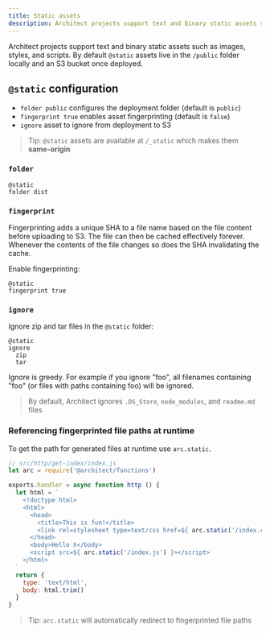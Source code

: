 ```yaml
---
title: Static assets
description: Architect projects support text and binary static assets such as images, styles, and scripts.
---
```


Architect projects support text and binary static assets such as images, styles, and scripts. By default `@static` assets live in the `/public` folder locally and an S3 bucket once deployed.

## `@static` configuration

- `folder public` configures the deployment folder (default is `public`)
- `fingerprint true` enables asset fingerprinting (default is `false`)
- `ignore` asset to ignore from deployment to S3

> Tip: `@static` assets are available at `/_static` which makes them **same-origin**

### `folder`

```arc
@static
folder dist
```

### `fingerprint`

Fingerprinting adds a unique SHA to a file name based on the file content before uploading to S3. The file can then be cached effectively forever. Whenever the contents of the file changes so does the SHA invalidating the cache. 

Enable fingerprinting:

```arc
@static
fingerprint true
```

### `ignore`

Ignore zip and tar files in the `@static` folder:

```arc
@static
ignore
  zip
  tar
```

Ignore is greedy. For example if you ignore "foo", all filenames containing "foo" (or files with paths containing foo) will be ignored.

> By default, Architect ignores `.DS_Store`, `node_modules`, and `readme.md` files

### Referencing fingerprinted file paths at runtime

To get the path for generated files at runtime use `arc.static`.

```javascript
// src/http/get-index/index.js
let arc = require('@architect/functions')

exports.handler = async function http () {
  let html = `
    <!doctype html>
    <html>
      <head>
        <title>This is fun!</title>
        <link rel=stylesheet type=text/css href=${ arc.static('/index.css') }>
      </head>
      <body>Hello ƛ</body>
      <script src=${ arc.static('/index.js') }></script>
    </html>
  `
  return {
    type: 'text/html',
    body: html.trim()
  }
}
```

> Tip: `arc.static` will automatically redirect to fingerprinted file paths
